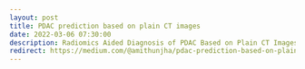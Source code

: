 ```yaml
---
layout: post
title: PDAC prediction based on plain CT images
date: 2022-03-06 07:30:00
description: Radiomics Aided Diagnosis of PDAC Based on Plain CT Images
redirect: https://medium.com/@amithunjha/pdac-prediction-based-on-plain-ct-images-30367434529a
---
```


